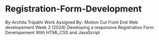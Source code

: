 # Registration-Form-Development
By-Archita Tripathi 
Work Assigned By- Motion Cut Front End Web developement Week 2 (2024)
Developing a responsive Registration Form Developement With HTML,CSS and JavaScript 
